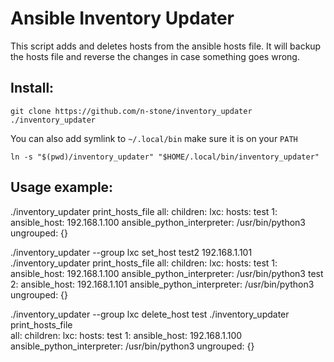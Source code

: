 # Ansible Inventory Updater
This script adds and deletes hosts from the ansible hosts file. It will backup the hosts file and reverse the changes in case something goes wrong.
## Install:
```
git clone https://github.com/n-stone/inventory_updater
./inventory_updater
```

You can also add symlink to `~/.local/bin` make sure it is on your `PATH`
```
ln -s "$(pwd)/inventory_updater" "$HOME/.local/bin/inventory_updater"
```

## Usage example:

./inventory_updater print_hosts_file
all:
  children:
    lxc:
      hosts:
        test 1:
          ansible_host: 192.168.1.100
          ansible_python_interpreter: /usr/bin/python3
    ungrouped: {}

./inventory_updater --group lxc set_host test2 192.168.1.101
./inventory_updater print_hosts_file 
all:
  children:
    lxc:
      hosts:
        test 1:
          ansible_host: 192.168.1.100
          ansible_python_interpreter: /usr/bin/python3
        test 2:
          ansible_host: 192.168.1.101
          ansible_python_interpreter: /usr/bin/python3
    ungrouped: {}

./inventory_updater --group lxc delete_host test 
./inventory_updater print_hosts_file  
all:
  children:
    lxc:
      hosts:
        test 1:
          ansible_host: 192.168.1.100
          ansible_python_interpreter: /usr/bin/python3
    ungrouped: {}
```
